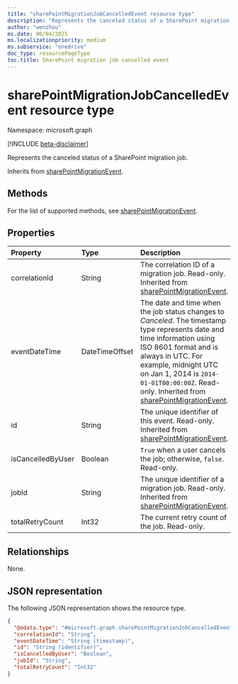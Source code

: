```yaml
---
title: "sharePointMigrationJobCancelledEvent resource type"
description: "Represents the canceled status of a SharePoint migration job."
author: "wenzhou"
ms.date: 06/04/2025
ms.localizationpriority: medium
ms.subservice: "onedrive"
doc_type: resourcePageType
toc.title: SharePoint migration job cancelled event
---
```


# sharePointMigrationJobCancelledEvent resource type

Namespace: microsoft.graph

[!INCLUDE [beta-disclaimer](../../includes/beta-disclaimer.md)]

Represents the canceled status of a SharePoint migration job.

Inherits from [sharePointMigrationEvent](../resources/sharepointmigrationevent.md).

## Methods
For the list of supported methods, see [sharePointMigrationEvent](../resources/sharepointmigrationevent.md).

## Properties
|Property|Type|Description|
|:---|:---|:---|
|correlationId|String|The correlation ID of a migration job. Read-only. Inherited from [sharePointMigrationEvent](../resources/sharepointmigrationevent.md).|
|eventDateTime|DateTimeOffset|The date and time when the job status changes to *Canceled*. The timestamp type represents date and time information using ISO 8601 format and is always in UTC. For example, midnight UTC on Jan 1, 2014 is `2014-01-01T00:00:00Z`. Read-only. Inherited from [sharePointMigrationEvent](../resources/sharepointmigrationevent.md).|
|id|String|The unique identifier of this event. Read-only. Inherited from [sharePointMigrationEvent](../resources/sharepointmigrationevent.md).|
|isCancelledByUser|Boolean|`True` when a user cancels the job; otherwise, `false`. Read-only.|
|jobId|String|The unique identifier of a migration job. Read-only. Inherited from [sharePointMigrationEvent](../resources/sharepointmigrationevent.md).|
|totalRetryCount|Int32|The current retry count of the job. Read-only.|

## Relationships
None.

## JSON representation
The following JSON representation shows the resource type.
<!-- {
  "blockType": "resource",
  "keyProperty": "id",
  "@odata.type": "microsoft.graph.sharePointMigrationJobCancelledEvent",
  "baseType": "microsoft.graph.sharePointMigrationEvent",
  "openType": false
}
-->
``` json
{
  "@odata.type": "#microsoft.graph.sharePointMigrationJobCancelledEvent",
  "correlationId": "String",
  "eventDateTime": "String (timestamp)",
  "id": "String (identifier)",
  "isCancelledByUser": "Boolean",
  "jobId": "String",
  "totalRetryCount": "Int32"
}
```
